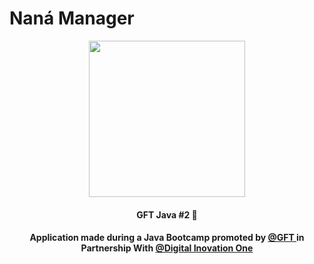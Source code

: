 # Naná Manager

<p align="center"><a href="https://elixir-lang.org/" ><img width="250px" src="https://logodownload.org/wp-content/uploads/2014/09/guarana-logo-antartica.png"/><a></p>
<h4 align="center">GFT Java #2 🚀</h4>
<h4 align="center">Application made during a Java Bootcamp promoted by <a href="https://www.gft.com/"> @GFT </a> in Partnership With <a href="https://web.digitalinnovation.one/"> @Digital Inovation One</a> </h4>

